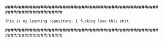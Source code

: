 #############################################################################


	This is my learning repository. I fucking love this shit.


#############################################################################
